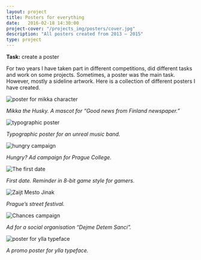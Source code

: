 ```yaml
---
layout: project
title: Posters for everything
date:   2016-02-18 14:30:00
project-cover: "/projects_img/posters/cover.jpg"
description: "All posters created from 2013 – 2015"
type: project
---
```


**Task:** create a poster<br>

For two years I have taken part in different competitions, did different tasks and work on some projects. Sometimes, a poster was the main task. However, mostly a sideline artwork. Here is a collection of different posters I have created.

<span class="artwork_left">![poster for mikka character](/projects_img/posters/mikka.png)</span>

<span class="caption_right">*Mikka the Husky. A mascot for “Good news from Finland newspaper.”*</span>

<span class="artwork_right">![typographic poster](/projects_img/posters/cake.png)</span>

<span class="caption_left">*Typographic poster for an unreal music band.*</span>

<span class="artwork_left">![hungry campaign](/projects_img/posters/hungry.png)</span>

<span class="caption_right">*Hungry? Ad campaign for Prague College.*</span>

<span class="artwork_right">![The first date](/projects_img/posters/date.png)</span>

<span class="caption_left">*First date. Reminder in 8-bit game style for gamers.*</span>

<span class="artwork_left">![Zaijt Mesto Jinak](/projects_img/posters/zmj.png)</span>

<span class="caption_right">*Prague’s street festival.*</span>

<span class="artwork_right">![Chances campaign](/projects_img/posters/chances.png)</span>

<span class="caption_left">*Ad for a social organisation “Dejme Detem Sanci”.*</span>

<span class="artwork_left">![poster for ylla typeface](/projects_img/posters/yllaposter.png)</span>

<span class="caption_right">*A promo poster for ylla typeface.*</span>


